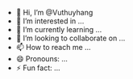 - 👋 Hi, I’m @Vuthuyhang
- 👀 I’m interested in ...
- 🌱 I’m currently learning ...
- 💞️ I’m looking to collaborate on ...
- 📫 How to reach me ...
- 😄 Pronouns: ...
- ⚡ Fun fact: ...

<!---
Vuthuyhang/Vuthuyhang is a ✨ special ✨ repository because its `README.md` (this file) appears on your GitHub profile.
You can click the Preview link to take a look at your changes.
--->
